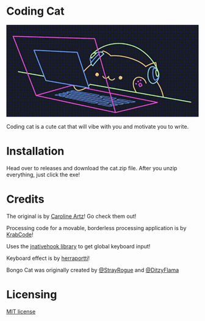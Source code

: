 # Coding Cat
![](cat.gif)

Coding cat is a cute cat that will vibe with you and motivate you to write.
# Installation
Head over to releases and download the cat.zip file. After you unzip everything, just click the exe!
# Credits
The original is by [Caroline Artz](https://twitter.com/carolineartz?lang)! Go check them out!

Processing code for a movable, borderless processing application is by [KrabCode](https://gist.github.com/KrabCode/5ca9698e5f8b141c112123f286a54a2b)!

Uses the [jnativehook library](https://github.com/kwhat/jnativehook) to get global keyboard input!

Keyboard effect is by [herraportti](https://freesound.org/people/herraportti/sounds/436667/)!

Bongo Cat was originally created by [@StrayRogue](https://twitter.com/StrayRogue) and [@DitzyFlama](https://twitter.com/DitzyFlama)

# Licensing 
[MIT license](https://github.com/bubloo7/Coding-Cat/blob/master/LICENSE.md)

